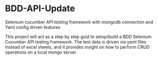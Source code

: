 # BDD-API-Update
Selenium cucumber API testing framework with mongodb connection and Yaml config driven features

This project will act as a step by step guid to setup/build a BDD Selenium Cucumber API testing framework.
The test data is driven via yaml files instead of excel sheets, and it provides insight on how to perform CRUD operations on a local mongo server
